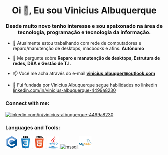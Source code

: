 <h1 align="center">Oi 👋, Eu sou Vinicius Albuquerque</h1>
<h3 align="center">Desde muito novo tenho interesse e sou apaixonado na área de tecnologia, programação e tecnologia da informação.</h3>

- 🔭 Atualmente estou trabalhando com rede de computadores e reparo/manutenção de desktops, macbooks e afins. **Autônomo**

- 💬 Me pergunte sobre **Reparo e manutenção de desktops, Estrutura de redes, DBA e Gestão de T.I.**

- 📫 Você me acha através do e-mail **vinicius.albuquer@outlook.com**

- 📄 Fui fundada por Vinicius Albuquerque segue habilidades no linkedin [linkedin.com/in/vinicius-albuquerque-4499a8230](linkedin.com/in/vinicius-albuquerque-4499a8230)

<h3 align="left">Connect with me:</h3>
<p align="left">
<a href="https://linkedin.com/in/vinicius-albuquerque-4499a8230" target="blank"><img align="center" src="https://raw.githubusercontent.com/rahuldkjain/github-profile-readme-generator/master/src/images/icons/Social/linked-in-alt.svg" alt="linkedin.com/in/vinicius-albuquerque-4499a8230" height="30" width="40" /></a>
</p>

<h3 align="left">Languages and Tools:</h3>
<p align="left"> <a href="https://www.cprogramming.com/" target="_blank" rel="noreferrer"> <img src="https://raw.githubusercontent.com/devicons/devicon/master/icons/c/c-original.svg" alt="c" width="40" height="40"/> </a> <a href="https://www.w3schools.com/css/" target="_blank" rel="noreferrer"> <img src="https://raw.githubusercontent.com/devicons/devicon/master/icons/css3/css3-original-wordmark.svg" alt="css3" width="40" height="40"/> </a> <a href="https://www.w3.org/html/" target="_blank" rel="noreferrer"> <img src="https://raw.githubusercontent.com/devicons/devicon/master/icons/html5/html5-original-wordmark.svg" alt="html5" width="40" height="40"/> </a> <a href="https://www.java.com" target="_blank" rel="noreferrer"> <img src="https://raw.githubusercontent.com/devicons/devicon/master/icons/java/java-original.svg" alt="java" width="40" height="40"/> </a> <a href="https://www.microsoft.com/en-us/sql-server" target="_blank" rel="noreferrer"> <img src="https://www.svgrepo.com/show/303229/microsoft-sql-server-logo.svg" alt="mssql" width="40" height="40"/> </a> <a href="https://www.mysql.com/" target="_blank" rel="noreferrer"> <img src="https://raw.githubusercontent.com/devicons/devicon/master/icons/mysql/mysql-original-wordmark.svg" alt="mysql" width="40" height="40"/> </a> </p>
